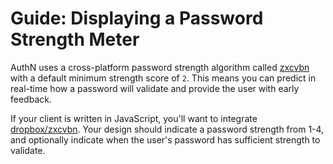 # Guide: Displaying a Password Strength Meter

AuthN uses a cross-platform password strength algorithm called [zxcvbn](https://blogs.dropbox.com/tech/2012/04/zxcvbn-realistic-password-strength-estimation/) with a default minimum strength score of `2`. This means you can predict in real-time how a password will validate and provide the user with early feedback.

If your client is written in JavaScript, you'll want to integrate [dropbox/zxcvbn](https://github.com/dropbox/zxcvbn). Your design should indicate a password strength from 1-4, and optionally indicate when the user's password has sufficient strength to validate.
